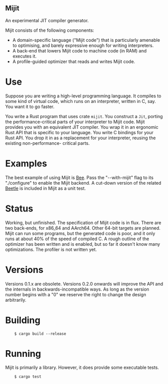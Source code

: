## Mijit

An experimental JIT compiler generator.

Mijit consists of the following components:

- A domain-specific language ("Mijit code") that is
  particularly amenable to optimising, and barely
  expressive enough for writing interpreters.
- A back-end that lowers Mijit code to machine code
  (in RAM) and executes it.
- A profile-guided optimizer that reads and writes
  Mijit code.

# Use

Suppose you are writing a high-level programming
language. It compiles to some kind of virtual code,
which runs on an interpreter, written in C, say. You
want it to go faster.

You write a Rust program that uses crate `mijit`. You construct a `Jit`,
porting the performance-critical parts of your interpreter to Mijit code.
Mijit provides you with an equivalent JIT compiler.
You wrap it in an ergonomic Rust API that is specific
to your language. You write C bindings for your Rust
API. You drop it in as a replacement for your
interpreter, reusing the existing non-performance-
critical parts.

# Examples

The best example of using Mijit is [Bee]. Pass the
"--with-mijit" flag to its "./configure" to enable the
Mijit backend. A cut-down version of the related [Beetle]
is included in Mijit as a unit test.

[Bee]: https://github.com/rrthomas/bee
[Beetle]: https://github.com/rrthomas/beetle

# Status

Working, but unfinished. The specification of Mijit code
is in flux. There are two back-ends, for x86_64 and
AArch64. Other 64-bit targets are planned. Mijit can run
some programs, but the generated code is poor, and it
only runs at about 40% of the speed of compiled C. A
rough outline of the optimizer has been written and is
enabled, but so far it doesn't know many optimizations.
The profiler is not written yet.

# Versions

Versions 0.1.x are obsolete. Versions 0.2.0 onwards will improve
the API and the internals in backwards-incompatible
ways. As long as the version number begins with a "0" we
reserve the right to change the design arbitrarily.

# Building

```
    $ cargo build --release
```

# Running

Mijit is primarily a library. However, it does provide
some executable tests.

```
    $ cargo test
```
